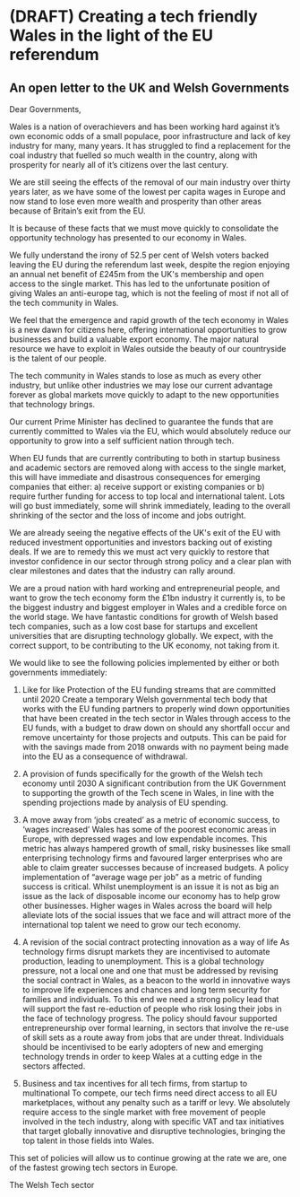 # (DRAFT) Creating a tech friendly Wales in the light of the EU referendum

## An open letter to the UK and Welsh Governments

Dear Governments,

Wales is a nation of overachievers and has been working hard against it’s own economic odds of a small populace, poor infrastructure and lack of key industry for many, many years. It has struggled to find a replacement for the coal industry that fuelled so much wealth in the country, along with prosperity for nearly all of it’s citizens over the last century.

We are still seeing the effects of the removal of our main industry over thirty years later, as we have some of the lowest per capita wages in Europe and now stand to lose even more wealth and prosperity than other areas because of Britain’s exit from the EU. 

It is because of these facts that we must move quickly to consolidate the opportunity technology has presented to our economy in Wales.

We fully understand the irony of 52.5 per cent of Welsh voters backed leaving the EU during the referendum last week, despite the region enjoying an annual net benefit of £245m from the UK's membership and open access to the single market. This has led to the unfortunate position of giving Wales an anti-europe tag, which is not the feeling of most if not all of the tech community in Wales.

We feel that the emergence and rapid growth of the tech economy in Wales is a new dawn for citizens here, offering international opportunities to grow businesses and build a valuable export economy. The major natural resource we have to exploit in Wales outside the beauty of our countryside is the talent of our people.

The tech community in Wales stands to lose as much as every other industry, but unlike other industries we may lose our current advantage forever as global markets move quickly to adapt to the new opportunities that technology brings.

Our current Prime Minister has declined to guarantee the funds that are currently committed to Wales via the EU, which would absolutely reduce our opportunity to grow into a self sufficient nation through tech. 

When EU funds that are currently contributing to both in startup business and academic sectors are removed along with access to the single market, this will have immediate and disastrous consequences for emerging companies that either: a) receive support or existing companies or b) require further funding for access to top local and international talent. Lots will go bust immediately, some will shrink immediately, leading to the overall shrinking of the sector and the loss of income and jobs outright.

We are already seeing the negative effects of the UK's exit of the EU with reduced investment opportunities and investors backing out of existing deals. If we are to remedy this we must act very quickly to restore that investor confidence in our sector through strong policy and a clear plan with clear milestones and dates that the industry can rally around.

We are a proud nation with hard working and entrepreneurial people, and want to grow the tech economy form the £1bn industry it currently is, to be the biggest industry and biggest employer in Wales and a credible force on the world stage. We have fantastic conditions for growth of Welsh based tech companies, such as a low cost base for startups and excellent universities that are disrupting technology globally. We expect, with the correct support, to be contributing to the UK economy, not taking from it.

We would like to see the following policies implemented by either or both governments immediately:

1. Like for like Protection of the EU funding streams that are committed until 2020
Create a temporary Welsh governmental tech body that works with the EU funding partners to properly wind down opportunities that have been created in the tech sector in Wales through access to the EU funds, with a budget to draw down on should any shortfall occur and remove uncertainty for those projects and outputs. This can be paid for with the savings made from 2018 onwards with no payment being made into the EU as a consequence of withdrawal.

2. A provision of funds specifically for the growth of the Welsh tech economy until 2030
A significant contribution from the UK Government to supporting the growth of the Tech scene in Wales, in line with the spending projections made by analysis of EU spending.

3. A move away from ‘jobs created’ as a metric of economic success, to ‘wages increased’ 
Wales has some of the poorest economic areas in Europe, with depressed wages and low expendable incomes.
This metric has always hampered growth of small, risky businesses like small enterprising technology firms and favoured larger enterprises who are able to claim greater successes because of increased budgets. A policy implementation of “average wage per job” as a metric of funding success is critical. Whilst unemployment is an issue it is not as big an issue as the lack of disposable income our economy has to help grow other businesses. Higher wages in Wales across the board will help alleviate lots of the social issues that we face and will attract more of the international top talent we need to grow our tech economy.

4. A revision of the social contract protecting innovation as a way of life
As technology firms disrupt markets they are incentivised to automate production, leading to unemployment. This is a global technology pressure, not a local one and one that must be addressed by revising the social contract in Wales, as a beacon to the world in innovative ways to improve life experiences and chances and long term security for families and individuals. 
To this end we need a strong policy lead that will support the fast re-eduction of people who risk losing their jobs in the face of technology progress. The policy should favour supported entrepreneurship over formal learning, in sectors that involve the re-use of skill sets as a route away from jobs that are under threat. Individuals should be incentivised to be early adopters of new and emerging technology trends in order to keep Wales at a cutting edge in the sectors affected.

5. Business and tax incentives for all tech firms, from startup to multinational
To compete, our tech firms need direct access to all EU marketplaces, without any penalty such as a tariff or levy. We absolutely require access to the single market with free movement of people involved in the tech industry, along with specific VAT and tax initiatives that target globally innovative and disruptive technologies, bringing the top talent in those fields into Wales.

This set of policies will allow us to continue growing at the rate we are, one of the fastest growing tech sectors in Europe.

The Welsh Tech sector
